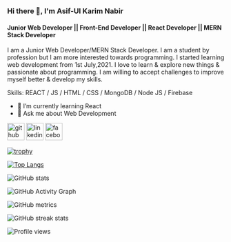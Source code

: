 ### Hi there 👋, I'm Asif-Ul Karim Nabir
#### Junior Web Developer || Front-End Developer || React Developer || MERN Stack Developer
I am a Junior Web Developer/MERN Stack Developer. I am a student by profession but I am more interested towards programming. I started learning web development from 1st July,2021.
I love to learn & explore new things & passionate about programming. I am willing to accept challenges to improve myself better & develop my skills.

Skills: REACT / JS / HTML / CSS / MongoDB / Node JS / Firebase

- 🌱 I’m currently learning React 
- 💬 Ask me about Web Development 


[<img src='https://cdn.jsdelivr.net/npm/simple-icons@3.0.1/icons/github.svg' alt='github' height='40'>](https://github.com/Asif-Ul-Karim-Nabir33)  [<img src='https://cdn.jsdelivr.net/npm/simple-icons@3.0.1/icons/linkedin.svg' alt='linkedin' height='40'>](https://www.linkedin.com/in/asif-ul-karim-nabir-53026b227//)  [<img src='https://cdn.jsdelivr.net/npm/simple-icons@3.0.1/icons/facebook.svg' alt='facebook' height='40'>](https://www.facebook.com/asifulkarim.nabir)  

[![trophy](https://github-profile-trophy.vercel.app/?username=Asif-Ul-Karim-Nabir33)](https://github.com/ryo-ma/github-profile-trophy)

[![Top Langs](https://github-readme-stats.vercel.app/api/top-langs/?username=Asif-Ul-Karim-Nabir33)](https://github.com/anuraghazra/github-readme-stats)

![GitHub stats](https://github-readme-stats.vercel.app/api?username=Asif-Ul-Karim-Nabir33&show_icons=true&count_private=true)  

![GitHub Activity Graph](https://activity-graph.herokuapp.com/graph?username=Asif-Ul-Karim-Nabir33)  

![GitHub metrics](https://metrics.lecoq.io/Asif-Ul-Karim-Nabir33)  

![GitHub streak stats](https://github-readme-streak-stats.herokuapp.com/?user=Asif-Ul-Karim-Nabir33)  

![Profile views](https://gpvc.arturio.dev/Asif-Ul-Karim-Nabir33)  
